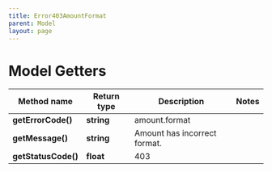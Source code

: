 ```yaml
---
title: Error403AmountFormat
parent: Model
layout: page
---
```


# Model Getters

Method name | Return type | Description | Notes
------------ | ------------- | ------------- | -------------
**getErrorCode()** | **string** | amount.format |
**getMessage()** | **string** | Amount has incorrect format. |
**getStatusCode()** | **float** | 403 |

